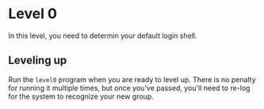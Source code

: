 # Level 0
In this level, you need to determin your default login shell.

## Leveling up
Run the `level0` program when you are ready to level up. There is no penalty
for running it multiple times, but once you've passed, you'll need to re-log
for the system to recognize your new group.
